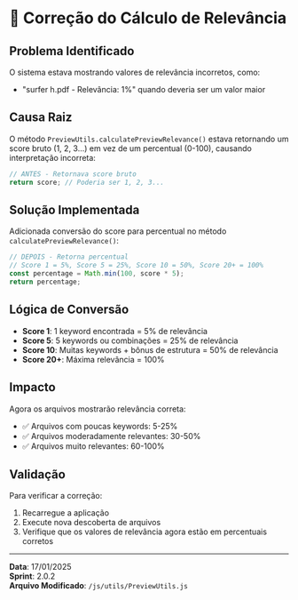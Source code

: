 # 🔧 Correção do Cálculo de Relevância

## Problema Identificado

O sistema estava mostrando valores de relevância incorretos, como:
- "surfer h.pdf - Relevância: 1%" quando deveria ser um valor maior

## Causa Raiz

O método `PreviewUtils.calculatePreviewRelevance()` estava retornando um score bruto (1, 2, 3...) em vez de um percentual (0-100), causando interpretação incorreta:

```javascript
// ANTES - Retornava score bruto
return score; // Poderia ser 1, 2, 3...
```

## Solução Implementada

Adicionada conversão do score para percentual no método `calculatePreviewRelevance()`:

```javascript
// DEPOIS - Retorna percentual
// Score 1 = 5%, Score 5 = 25%, Score 10 = 50%, Score 20+ = 100%
const percentage = Math.min(100, score * 5);
return percentage;
```

## Lógica de Conversão

- **Score 1**: 1 keyword encontrada = 5% de relevância
- **Score 5**: 5 keywords ou combinações = 25% de relevância  
- **Score 10**: Muitas keywords + bônus de estrutura = 50% de relevância
- **Score 20+**: Máxima relevância = 100%

## Impacto

Agora os arquivos mostrarão relevância correta:
- ✅ Arquivos com poucas keywords: 5-25%
- ✅ Arquivos moderadamente relevantes: 30-50%
- ✅ Arquivos muito relevantes: 60-100%

## Validação

Para verificar a correção:
1. Recarregue a aplicação
2. Execute nova descoberta de arquivos
3. Verifique que os valores de relevância agora estão em percentuais corretos

---

**Data**: 17/01/2025  
**Sprint**: 2.0.2  
**Arquivo Modificado**: `/js/utils/PreviewUtils.js`